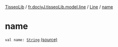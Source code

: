 [TisseoLib](../../index.md) / [fr.docjyJ.tisseoLib.model.line](../index.md) / [Line](index.md) / [name](./name.md)

# name

`val name: `[`String`](https://kotlinlang.org/api/latest/jvm/stdlib/kotlin/-string/index.html) [(source)](https://github.com/docjyj/tisseoLib/tree/master/src/main/kotlin/fr/docjyJ/tisseoLib/model/line/Line.kt#L22)